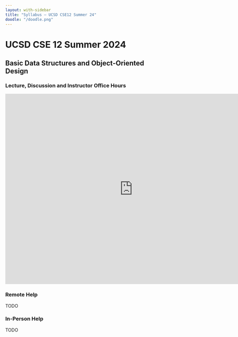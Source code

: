 ```yaml
---
layout: with-sidebar
title: "Syllabus – UCSD CSE12 Summer 24"
doodle: "/doodle.png"
---
```


# UCSD CSE 12 Summer 2024
## Basic Data Structures and Object-Oriented Design

### Lecture, Discussion and Instructor Office Hours

<iframe src="https://calendar.google.com/calendar/embed?src=c_64b1974a2a824ac05a1c5cbb3b68bdd16c2c55f37d76102e784ffb0b9ef08d4b%40group.calendar.google.com&ctz=America%2FLos_Angeles" style="border: 0" width="800" height="600" frameborder="0" scrolling="no"></iframe>

### Remote Help

TODO

<!-- <iframe src="https://calendar.google.com/calendar/embed?src=c_9c571272f9c47629fffb64f2665c8aed40a9943972f691eddfab6166786f1cdc%40group.calendar.google.com&ctz=America%2FLos_Angeles" style="border: 0" width="800" height="600" frameborder="0" scrolling="no"></iframe> -->

### In-Person Help

TODO

<!-- <iframe src="https://calendar.google.com/calendar/embed?src=c_3d8235306a63f08141e5ff7475e854ce68d12bdaa51616da3c55d57752b4a2a4%40group.calendar.google.com&ctz=America%2FLos_Angeles" style="border: 0" width="800" height="600" frameborder="0" scrolling="no"></iframe> -->

